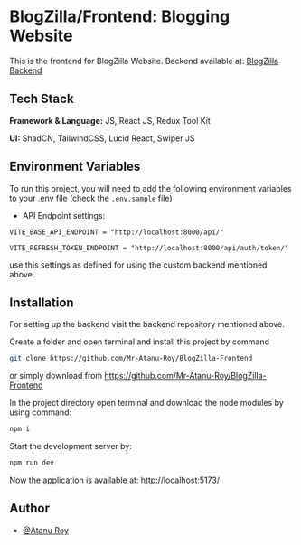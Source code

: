 # BlogZilla/Frontend: Blogging Website

This is the frontend for BlogZilla Website.
Backend available at: [BlogZilla Backend](https://github.com/Mr-Atanu-Roy/BlogZilla-Backend)


## Tech Stack

**Framework & Language:** JS, React JS, Redux Tool Kit 

**UI:** ShadCN, TailwindCSS, Lucid React, Swiper JS



## Environment Variables

To run this project, you will need to add the following environment variables to your .env file (check the `.env.sample` file)

- API Endpoint settings:

`VITE_BASE_API_ENDPOINT = "http://localhost:8000/api/"`

`VITE_REFRESH_TOKEN_ENDPOINT = "http://localhost:8000/api/auth/token/"`

use this settings as defined for using the custom backend mentioned above.

## Installation

For setting up the backend visit the backend repository mentioned above.

Create a folder and open terminal and install this project by command
```bash
git clone https://github.com/Mr-Atanu-Roy/BlogZilla-Frontend

```

or simply download from https://github.com/Mr-Atanu-Roy/BlogZilla-Frontend


In the project directory open terminal and download the node modules by using command:
```bash
npm i

```

Start the development server by:
```bash
npm run dev

```

Now the application is available at: http://localhost:5173/



## Author
- [@Atanu Roy](https://github.com/Mr-Atanu-Roy)

